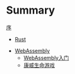 # Summary

[序](./README.md)

* [Rust](./rust/toc.md)

<!-- * [Math](./math/toc.md)
  * [测试](./math/chapter_1.md) -->

* [WebAssembly](./wasm/toc.md)
  * [WebAssembly入门](./wasm/rust_wasm_frontend.md)
  * [康威生命游戏](./wasm/game_of_life.md)

<!-- * [Git](./git/toc.md) -->

<!-- * [Flutter](./flutter/toc.md)
  * [快速开始](./flutter/get_start.md)

* [Awesome](./awesome/toc.md)
  * [Tech](./awesome/tech.md) -->
